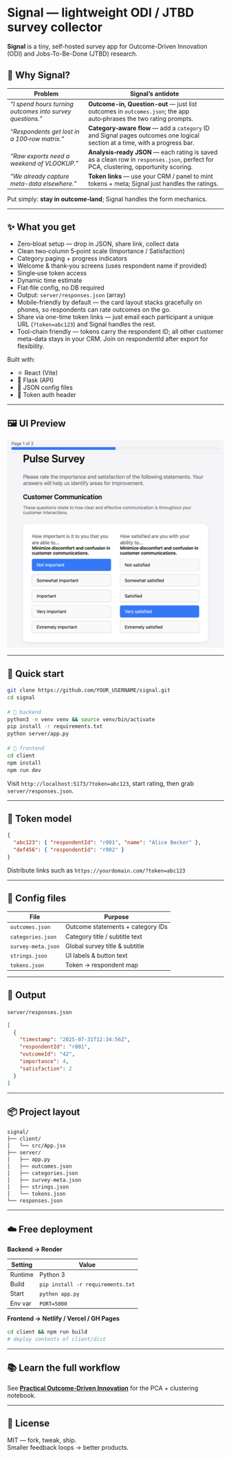 # Signal — lightweight ODI / JTBD survey collector

**Signal** is a tiny, self-hosted survey app for Outcome-Driven Innovation (ODI) and Jobs-To-Be-Done (JTBD) research.

## 🤔 Why Signal?

| Problem | Signal’s antidote |
|---------|-------------------|
| *“I spend hours turning outcomes into survey questions.”* | **Outcome-in, Question-out** — just list outcomes in `outcomes.json`; the app auto‑phrases the two rating prompts. |
| *“Respondents get lost in a 100‑row matrix.”* | **Category‑aware flow** — add a `category` ID and Signal pages outcomes one logical section at a time, with a progress bar. |
| *“Raw exports need a weekend of VLOOKUP.”* | **Analysis‑ready JSON** — each rating is saved as a clean row in `responses.json`, perfect for PCA, clustering, opportunity scoring. |
| *“We already capture meta-data elsewhere.”* | **Token links** — use your CRM / panel to mint tokens + meta; Signal just handles the ratings. |

Put simply: **stay in outcome‑land**; Signal handles the form mechanics.

---

## ✨ What you get

- Zero‑bloat setup — drop in JSON, share link, collect data  
- Clean two‑column 5‑point scale (Importance / Satisfaction)  
- Category paging + progress indicators  
- Welcome & thank‑you screens (uses respondent name if provided)  
- Single‑use token access  
- Dynamic time estimate  
- Flat‑file config, no DB required  
- Output: `server/responses.json` (array)
- Mobile-friendly by default — the card layout stacks gracefully on phones, so respondents can rate outcomes on the go.  
- Share via one-time token links — just email each participant a unique URL (`?token=abc123`) and Signal handles the rest.
- Tool-chain friendly — tokens carry the respondent ID; all other customer meta-data stays in your CRM. Join on respondentId after export for flexibility.

Built with:

- ⚛️ React (Vite)  
- 🐍 Flask (API)  
- 📄 JSON config files  
- 🔑 Token auth header

---

## 🖼 UI Preview

![Survey UI screenshot](screenshots/survey-example.png)

---

## 🚀 Quick start

```bash
git clone https://github.com/YOUR_USERNAME/signal.git
cd signal

# 🔧 backend
python3 -m venv venv && source venv/bin/activate
pip install -r requirements.txt
python server/app.py

# 🎨 frontend
cd client
npm install
npm run dev
```

Visit `http://localhost:5173/?token=abc123`, start rating, then grab `server/responses.json`.

---

## 🔐 Token model

```json
{
  "abc123": { "respondentId": "r001", "name": "Alice Becker" },
  "def456": { "respondentId": "r002" }
}
```

Distribute links such as `https://yourdomain.com/?token=abc123`

---

## 📂 Config files

| File | Purpose |
|------|---------|
| `outcomes.json` | Outcome statements + category IDs |
| `categories.json` | Category title / subtitle text |
| `survey-meta.json` | Global survey title & subtitle |
| `strings.json` | UI labels & button text |
| `tokens.json` | Token → respondent map |

---

## 💾 Output

`server/responses.json`

```json
[
  {
	"timestamp": "2025-07-31T12:34:56Z",
	"respondentId": "r001",
	"outcomeId": "42",
	"importance": 4,
	"satisfaction": 2
  }
]
```

---

## 📦 Project layout
```
signal/
├── client/
│   └── src/App.jsx
├── server/
│   ├── app.py
│   ├── outcomes.json
│   ├── categories.json
│   ├── survey-meta.json
│   ├── strings.json
│   └── tokens.json
└── responses.json
```

---

## ☁️ Free deployment

**Backend → Render**

| Setting | Value |
|---------|-------|
| Runtime | Python 3 |
| Build   | `pip install -r requirements.txt` |
| Start   | `python app.py` |
| Env var | `PORT=5000` |

**Frontend → Netlify / Vercel / GH Pages**

```bash
cd client && npm run build
# deploy contents of client/dist
```

---

## 📚 Learn the full workflow

See **[Practical Outcome‑Driven Innovation](https://redlandroad.com/2024/05/27/practical-outcome-driven-innovation/)** for the PCA + clustering notebook.

---

## 🪪 License

MIT — fork, tweak, ship.  
Smaller feedback loops → better products.